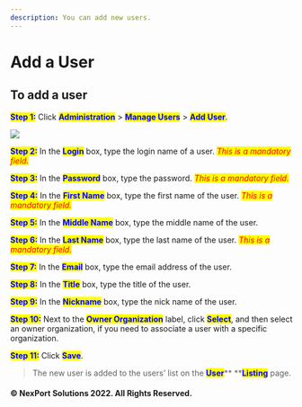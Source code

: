 ```yaml
---
description: You can add new users.
---
```


# Add a User

## **To add a user**

<mark style="color:blue;">**Step 1:**</mark> Click <mark style="color:blue;">**Administration**</mark> > <mark style="color:blue;">**Manage Users**</mark> > <mark style="color:blue;">**Add User**</mark>.

![](../../../.gitbook/assets/add\_usere621.png)

<mark style="color:blue;">**Step 2:**</mark> In the <mark style="color:blue;">**Login**</mark> box, type the login name of a user. _<mark style="color:red;background-color:yellow;">This is a mandatory field.</mark>_

<mark style="color:blue;">**Step 3:**</mark> In the <mark style="color:blue;">**Password**</mark> box, type the password. _<mark style="color:red;background-color:yellow;">This is a mandatory field.</mark>_

<mark style="color:blue;">**Step 4:**</mark> In the <mark style="color:blue;">**First Name**</mark> box, type the first name of the user. _<mark style="color:red;background-color:yellow;">This is a mandatory field.</mark>_

<mark style="color:blue;">**Step 5:**</mark> In the <mark style="color:blue;">**Middle Name**</mark> box, type the middle name of the user.

<mark style="color:blue;">**Step 6:**</mark> In the <mark style="color:blue;">**Last Name**</mark> box, type the last name of the user. _<mark style="color:red;background-color:yellow;">This is a mandatory field.</mark>_

<mark style="color:blue;">**Step 7:**</mark> In the <mark style="color:blue;">**Email**</mark> box, type the email address of the user.

<mark style="color:blue;">**Step 8:**</mark> In the <mark style="color:blue;">**Title**</mark> box, type the title of the user.

<mark style="color:blue;">**Step 9:**</mark> In the <mark style="color:blue;">**Nickname**</mark> box, type the nick name of the user.

<mark style="color:blue;">**Step 10:**</mark> Next to the <mark style="color:blue;">**Owner Organization**</mark> label, click <mark style="color:blue;">**Select**</mark>, and then select an owner organization, if you need to associate a user with a specific organization.

<mark style="color:blue;">**Step 11:**</mark> Click <mark style="color:blue;">**Save**</mark>.

> The new user is added to the users’ list on the <mark style="color:blue;">**User**</mark>\*\* \*\*<mark style="color:blue;">**Listing**</mark> page.

#### © NexPort Solutions 2022. All Rights Reserved.
